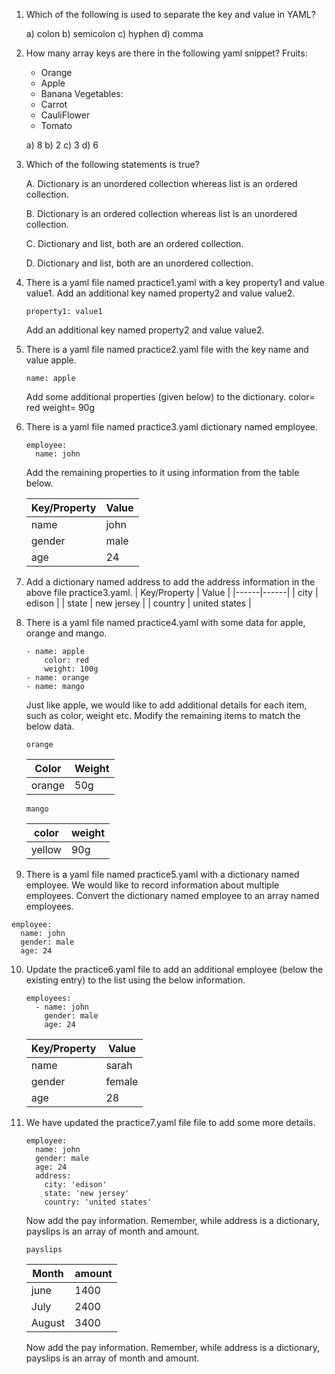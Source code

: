 1) Which of the following is used to separate the key and value in YAML?

   a) colon b) semicolon c) hyphen d) comma

2) How many array keys are there in the following yaml snippet?
   Fruits:
     - Orange
     - Apple
     - Banana
   Vegetables:
     - Carrot
     - CauliFlower
     - Tomato

     a) 8 b) 2 c) 3 d) 6

    
3) Which of the following statements is true?

   A. Dictionary is an unordered collection whereas list is an ordered collection.
   
   B. Dictionary is an ordered collection whereas list is an unordered collection.
   
   C. Dictionary and list, both are an ordered collection.
   
   D. Dictionary and list, both are an unordered collection.

5) There is a yaml file named practice1.yaml with a key property1 and value value1. Add an additional key named property2 and value value2.

   ```
   property1: value1
   ```
   Add an additional key named property2 and value value2.
   
6) There is a yaml file named practice2.yaml file with the key name and value apple.
   ```
   name: apple
   ```
   Add some additional properties (given below) to the dictionary.
   color= red
   weight= 90g

7) There is a yaml file named practice3.yaml dictionary named employee. 

   ```
   employee:
     name: john
   ```
   Add the remaining properties to it using information from the table below.

   | Key/Property | Value |
   |------|------|
   | name | john |
   | gender | male |
   | age | 24 |

8)  Add a dictionary named address to add the address information in the above file practice3.yaml.
    | Key/Property | Value |
    |------|------|
    | city | edison |
    | state | new jersey |
    | country | united states |

9)  There is a yaml file named practice4.yaml with some data for apple, orange and mango. 
   
     ```
     - name: apple
         color: red
         weight: 100g
     - name: orange
     - name: mango
       ```

    Just like apple, we would like to add additional details for each item, such as color, weight etc. Modify the remaining items to match the below data.
    
    ```
    orange
    ```
    

    | Color  | Weight |
    |--------|--------|
    | orange | 50g    |
  

   
    ```
    mango
    ```
    

    | color  | weight |
    |--------|--------|
    | yellow | 90g   |


10) There is a yaml file named practice5.yaml  with a dictionary named employee. We would like to record information about multiple employees. Convert the dictionary named employee to an array named employees.
   
  ```
  employee:
    name: john
    gender: male
    age: 24
  ```

10) Update the practice6.yaml file to add an additional employee (below the existing entry) to the list using the below information.

    ```
    employees:
      - name: john
        gender: male
        age: 24
    ```

      | Key/Property | Value |
      |------|------|
      | name | sarah |
      | gender | female |
      | age | 28 |

11) We have updated the practice7.yaml file file to add some more details.

    ```
    employee:
      name: john
      gender: male
      age: 24
      address:
        city: 'edison'
        state: 'new jersey'
        country: 'united states'
    ```

    Now add the pay information. Remember, while address is a dictionary, payslips is an array of month and amount.
    
     ```
    payslips
    ```
    

    | Month  | amount |
    |--------|--------|
    | june | 1400   |
    | July | 2400   |
    | August | 3400   |
    
    Now add the pay information. Remember, while address is a dictionary, payslips is an array of month and amount.
    
